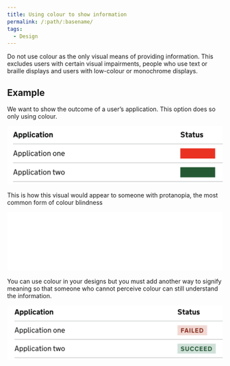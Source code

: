 ```yaml
---
title: Using colour to show information
permalink: /:path/:basename/
tags:
  - Design
---
```

Do not use colour as the only visual means of providing information. This excludes users with certain visual impairments, people who use text or braille displays and users with low-colour or monochrome displays.  

## Example

We want to show the outcome of a user’s application. This option does so only using colour.

![Alt= Outcome of user’s applications. Under the heading status there is a red bar for application one and a green bar for application two. ](/src/assets/images/colours-only-coloured.png)

This is how this visual would appear to someone with protanopia, the most common form of colour blindness

![Alt=Outcome of user’s applications. Under the status heading there is an olive green bar against application one with a slightly darker green bar under application two. ](/src/assets/images/colours-only-bnw.png)

You can use colour in your designs but you must add another way to signify meaning so that someone who cannot perceive colour can still understand the information. 

![Alt=Outcome of user’s applications. Under the status heading there is a red bar with the word ‘failed’ in red type against application one. There is a green bar with ‘succeed’ in green type under application two. ](/src/assets/images/colours-and-text-coloured.png)